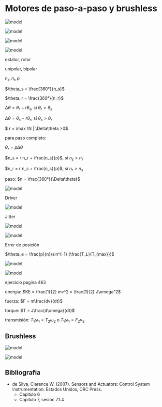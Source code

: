 # Motores de paso-a-paso y brushless



![model](../img/step_principle1.jpg)

![model](../img/step_principle2.jpg)

![model](../img/step_classification.jpg)

![model](../img/step_vr_12_8.jpg)

estator, rotor

unipolar, bipolar

$n_s, n_r, p$

$\theta_s = \frac{360°}{n_s}$

$\theta_r = \frac{360°}{n_r}$

$\Delta\theta = \theta_r - r \theta_s$, si $\theta_r >  \theta_s$

$\Delta\theta = \theta_s - r \theta_r$, si $\theta_s >  \theta_r$

$ r = \max \N | \Delta\theta >0$

para paso completo:

$\theta_r = p \Delta\theta$

$n_s = r n_r + \frac{n_s}{p}$, si $n_s > n_r$

$n_r = r n_s + \frac{n_s}{p}$, si $n_r > n_s$

paso: $n = \frac{360°}{\Delta\theta}$

![model](../img/step_toothed_stator.jpg)

Driver

![model](../img/step_driver.jpg)

Jitter

![model](../img/step_single_step.jpg)

![model](../img/step_multiple_step.jpg)

Error de posición

$\theta_e = \frac{p}{n}\sin^{-1} (\frac{T_L}{T_{max}})$

![model](../img/step_T_vs_omega.jpg)

![model](../img/step_control.jpg)

ejercicio pagina 463

energia: $KE = \frac{1}{2} mv^2 =  \frac{1}{2} J\omega^2$

fuerza: $F = m\frac{dv}{dt}$

torque: $T = J\frac{d\omega}{dt}$

transmisión: $T_1 \omega_1 = T_2 \omega_2$ o $T_1 \omega_1 = F_2 v_2$

## Brushless

![model](../img/brushless_diagram.jpg)

![model](../img/brushless_torque.jpg)

## Bibliografia

- de Silva, Clarence W. (2007). Sensors and Actuators: Control System Instrumentation. Estados Unidos, CRC Press.
  - Capitulo 6
  - Capitulo 7, sesión 7.1.4

